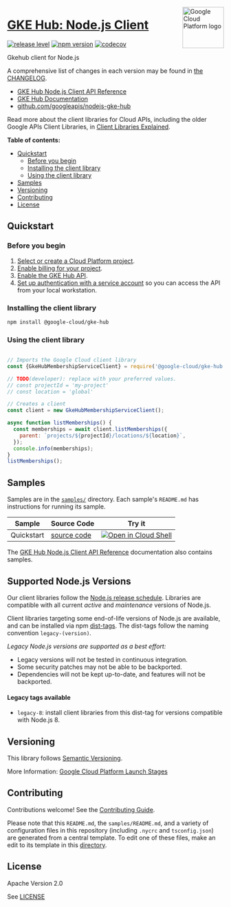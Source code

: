 [//]: # "This README.md file is auto-generated, all changes to this file will be lost."
[//]: # "To regenerate it, use `python -m synthtool`."
<img src="https://avatars2.githubusercontent.com/u/2810941?v=3&s=96" alt="Google Cloud Platform logo" title="Google Cloud Platform" align="right" height="96" width="96"/>

# [GKE Hub: Node.js Client](https://github.com/googleapis/nodejs-gke-hub)

[![release level](https://img.shields.io/badge/release%20level-beta-yellow.svg?style=flat)](https://cloud.google.com/terms/launch-stages)
[![npm version](https://img.shields.io/npm/v/@google-cloud/gke-hub.svg)](https://www.npmjs.org/package/@google-cloud/gke-hub)
[![codecov](https://img.shields.io/codecov/c/github/googleapis/nodejs-gke-hub/master.svg?style=flat)](https://codecov.io/gh/googleapis/nodejs-gke-hub)




Gkehub client for Node.js


A comprehensive list of changes in each version may be found in
[the CHANGELOG](https://github.com/googleapis/nodejs-gke-hub/blob/master/CHANGELOG.md).

* [GKE Hub Node.js Client API Reference][client-docs]
* [GKE Hub Documentation][product-docs]
* [github.com/googleapis/nodejs-gke-hub](https://github.com/googleapis/nodejs-gke-hub)

Read more about the client libraries for Cloud APIs, including the older
Google APIs Client Libraries, in [Client Libraries Explained][explained].

[explained]: https://cloud.google.com/apis/docs/client-libraries-explained

**Table of contents:**


* [Quickstart](#quickstart)
  * [Before you begin](#before-you-begin)
  * [Installing the client library](#installing-the-client-library)
  * [Using the client library](#using-the-client-library)
* [Samples](#samples)
* [Versioning](#versioning)
* [Contributing](#contributing)
* [License](#license)

## Quickstart

### Before you begin

1.  [Select or create a Cloud Platform project][projects].
1.  [Enable billing for your project][billing].
1.  [Enable the GKE Hub API][enable_api].
1.  [Set up authentication with a service account][auth] so you can access the
    API from your local workstation.

### Installing the client library

```bash
npm install @google-cloud/gke-hub
```


### Using the client library

```javascript

// Imports the Google Cloud client library
const {GkeHubMembershipServiceClient} = require('@google-cloud/gke-hub');

// TODO(developer): replace with your preferred values.
// const projectId = 'my-project'
// const location = 'global'

// Creates a client
const client = new GkeHubMembershipServiceClient();

async function listMemberships() {
  const memberships = await client.listMemberships({
    parent: `projects/${projectId}/locations/${location}`,
  });
  console.info(memberships);
}
listMemberships();

```



## Samples

Samples are in the [`samples/`](https://github.com/googleapis/nodejs-gke-hub/tree/master/samples) directory. Each sample's `README.md` has instructions for running its sample.

| Sample                      | Source Code                       | Try it |
| --------------------------- | --------------------------------- | ------ |
| Quickstart | [source code](https://github.com/googleapis/nodejs-gke-hub/blob/master/samples/quickstart.js) | [![Open in Cloud Shell][shell_img]](https://console.cloud.google.com/cloudshell/open?git_repo=https://github.com/googleapis/nodejs-gke-hub&page=editor&open_in_editor=samples/quickstart.js,samples/README.md) |



The [GKE Hub Node.js Client API Reference][client-docs] documentation
also contains samples.

## Supported Node.js Versions

Our client libraries follow the [Node.js release schedule](https://nodejs.org/en/about/releases/).
Libraries are compatible with all current _active_ and _maintenance_ versions of
Node.js.

Client libraries targeting some end-of-life versions of Node.js are available, and
can be installed via npm [dist-tags](https://docs.npmjs.com/cli/dist-tag).
The dist-tags follow the naming convention `legacy-(version)`.

_Legacy Node.js versions are supported as a best effort:_

* Legacy versions will not be tested in continuous integration.
* Some security patches may not be able to be backported.
* Dependencies will not be kept up-to-date, and features will not be backported.

#### Legacy tags available

* `legacy-8`: install client libraries from this dist-tag for versions
  compatible with Node.js 8.

## Versioning

This library follows [Semantic Versioning](http://semver.org/).






More Information: [Google Cloud Platform Launch Stages][launch_stages]

[launch_stages]: https://cloud.google.com/terms/launch-stages

## Contributing

Contributions welcome! See the [Contributing Guide](https://github.com/googleapis/nodejs-gke-hub/blob/master/CONTRIBUTING.md).

Please note that this `README.md`, the `samples/README.md`,
and a variety of configuration files in this repository (including `.nycrc` and `tsconfig.json`)
are generated from a central template. To edit one of these files, make an edit
to its template in this
[directory](https://github.com/googleapis/synthtool/tree/master/synthtool/gcp/templates/node_library).

## License

Apache Version 2.0

See [LICENSE](https://github.com/googleapis/nodejs-gke-hub/blob/master/LICENSE)

[client-docs]: https://cloud.google.com/nodejs/docs/reference/gke-hub/latest
[product-docs]: https://cloud.google.com/anthos/gke
[shell_img]: https://gstatic.com/cloudssh/images/open-btn.png
[projects]: https://console.cloud.google.com/project
[billing]: https://support.google.com/cloud/answer/6293499#enable-billing
[enable_api]: https://console.cloud.google.com/flows/enableapi?apiid=gkehub.googleapis.com
[auth]: https://cloud.google.com/docs/authentication/getting-started
